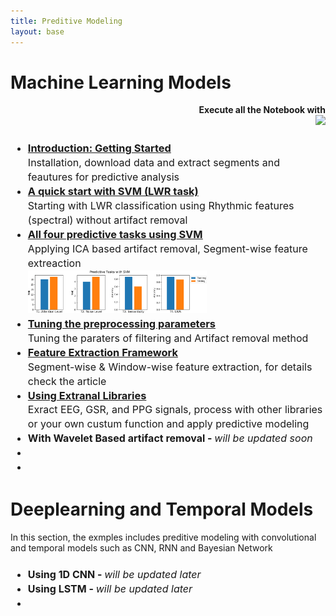 ```yaml
---
title: Preditive Modeling
layout: base
---
```

<!--<div class="index-paragraph docutils container"><b>being update ...</b> </div> -->

# Machine Learning Models
<!--<h2 style="text-align:left;"><u>Getting Started - Table of Content</u></h2> -->
<p style="text-align:right; font-weight:bold;">Execute all the Notebook with <br><a class="reference external image-reference" href="https://mybinder.org/v2/gh/Nikeshbajaj/Notebooks/master?urlpath=lab/tree/PhyAAt_Notebooks" target="_blank"><img src="https://mybinder.org/badge_logo.svg" width="150px"></a></p>

<div id="index-grid-half" class="section group">
<h3 style="text-align:left;">
<ul class="simple" style="line-height:1.4;">
  <li><a href="../introduction" target="_blank">Introduction: Getting Started</a>
  <br><span style="font-weight:normal"><font size="3">Installation, download data and extract segments and feautures for predictive analysis</font></span></li>
  <li><a href="1_QuickStartSVM" target="_blank">A quick start with SVM (LWR task)</a>
  <br><span style="font-weight:normal"><font size="3">Starting with LWR classification using Rhythmic features (spectral) without artifact removal</font></span></li>
  <li><a href="2_PredictiveTasksUsingSVM" target="_blank"><u>All four predictive tasks using SVM</u></a>
  <br><span style="font-weight:normal"><font size="3">Applying ICA based artifact removal, Segment-wise feature extreaction</font></span><br><a href="2_PredictiveTasksUsingSVM" target="_blank"><img src = "figures/example1_svm_all_tasks.png" width='60%'></a></li>
  <li><a href="3_TuningPreprocessing" target="_blank">Tuning the preprocessing parameters</a>
  <br><span style="font-weight:normal"><font size="3">Tuning the paraters of filtering and Artifact removal method</font></span></li>
  <li><a href="4_FeatureExtraction" target="_blank">Feature Extraction Framework</a>
  <br><span style="font-weight:normal"><font size="3">Segment-wise & Window-wise feature extraction, for details check the article</font></span></li>
  <li><a href="5_UsingExternalLibraries" target="_blank">Using Extranal Libraries</a>
  <br><span style="font-weight:normal"><font size="3">Exract EEG, GSR, and PPG signals, process with other libraries or your own custum function and apply predictive modeling</font></span></li>

  <li><font size="3">With Wavelet Based artifact removal - <span style="font-weight:normal"><i>will be updated soon</i></span></font></li>
  <li></li>
  <li></li>
</ul>
</h3>
</div>


# Deeplearning and Temporal Models
In this section, the exmples includes preditive modeling with convolutional and temporal models such as CNN, RNN and Bayesian Network

<div id="index-grid-half" class="section group">
<h3 style="text-align:left;">
<ul class="simple" style="line-height:1.4;">
  <li><font size="3">Using 1D CNN - <span style="font-weight:normal"><i>will be updated later</i></span></font></li>
  <li><font size="3">Using LSTM - <span style="font-weight:normal"><i>will be updated later</i></span></font></li>
  <li></li>
</ul>
</h3>
</div>
